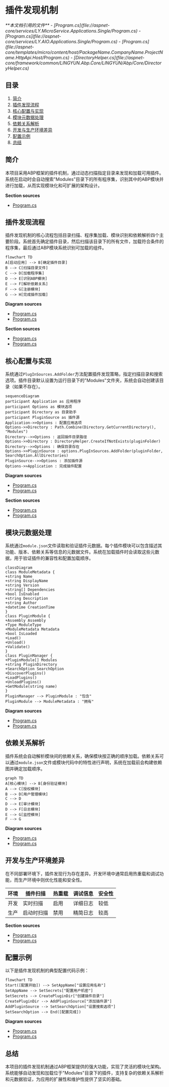# 插件发现机制

<cite>
**本文档引用的文件**  
- [Program.cs](file://aspnet-core/services/LY.MicroService.Applications.Single/Program.cs)
- [Program.cs](file://aspnet-core/services/LY.AIO.Applications.Single/Program.cs)
- [Program.cs](file://aspnet-core/templates/micro/content/host/PackageName.CompanyName.ProjectName.HttpApi.Host/Program.cs)
- [DirectoryHelper.cs](file://aspnet-core/framework/common/LINGYUN.Abp.Core/LINGYUN/Abp/Core/DirectoryHelper.cs)
</cite>

## 目录
1. [简介](#简介)
2. [插件发现流程](#插件发现流程)
3. [核心配置与实现](#核心配置与实现)
4. [模块元数据处理](#模块元数据处理)
5. [依赖关系解析](#依赖关系解析)
6. [开发与生产环境差异](#开发与生产环境差异)
7. [配置示例](#配置示例)
8. [总结](#总结)

## 简介
本项目采用ABP框架的插件机制，通过动态扫描指定目录来发现和加载可用插件。系统在启动时会自动搜索"Modules"目录下的所有程序集，识别其中的ABP模块并进行加载，从而实现模块化和可扩展的架构设计。

**Section sources**
- [Program.cs](file://aspnet-core/services/LY.MicroService.Applications.Single/Program.cs#L31-L75)

## 插件发现流程
插件发现机制的核心流程包括目录扫描、程序集加载、模块识别和依赖解析四个主要阶段。系统首先确定插件目录，然后扫描该目录下的所有文件，加载符合条件的程序集，最后通过ABP模块系统识别可加载的组件。

```mermaid
flowchart TD
A[启动应用] --> B[确定插件目录]
B --> C[扫描目录文件]
C --> D[加载程序集]
D --> E[识别ABP模块]
E --> F[解析依赖关系]
F --> G[注册模块]
G --> H[完成插件加载]
```

**Diagram sources**
- [Program.cs](file://aspnet-core/services/LY.MicroService.Applications.Single/Program.cs#L31-L35)
- [Program.cs](file://aspnet-core/services/LY.AIO.Applications.Single/Program.cs#L38-L44)

**Section sources**
- [Program.cs](file://aspnet-core/services/LY.MicroService.Applications.Single/Program.cs#L31-L75)
- [Program.cs](file://aspnet-core/services/LY.AIO.Applications.Single/Program.cs#L38-L81)

## 核心配置与实现
系统通过`PlugInSources.AddFolder`方法配置插件发现策略，指定扫描目录和搜索选项。插件目录默认设置为运行目录下的"Modules"文件夹，系统会自动创建该目录（如果不存在）。

```mermaid
sequenceDiagram
participant Application as 应用程序
participant Options as 模块选项
participant Directory as 目录助手
participant PluginSource as 插件源
Application->>Options : 配置应用选项
Options->>Directory : Path.Combine(Directory.GetCurrentDirectory(), "Modules")
Directory-->>Options : 返回插件目录路径
Options->>Directory : DirectoryHelper.CreateIfNotExists(pluginFolder)
Directory-->>Options : 确保目录存在
Options->>PluginSource : options.PlugInSources.AddFolder(pluginFolder, SearchOption.AllDirectories)
PluginSource-->>Options : 添加插件源
Options->>Application : 完成插件配置
```

**Diagram sources**
- [Program.cs](file://aspnet-core/templates/micro/content/host/PackageName.CompanyName.ProjectName.HttpApi.Host/Program.cs#L35-L53)
- [Program.cs](file://aspnet-core/services/LY.MicroService.Applications.Single/Program.cs#L34-L35)

**Section sources**
- [Program.cs](file://aspnet-core/services/LY.MicroService.Applications.Single/Program.cs#L31-L35)
- [Program.cs](file://aspnet-core/templates/micro/content/host/PackageName.CompanyName.ProjectName.HttpApi.Host/Program.cs#L35-L53)

## 模块元数据处理
系统通过`module.json`文件读取和验证插件元数据。每个插件模块可以包含描述其功能、版本、依赖关系等信息的元数据文件。系统在加载插件时会读取这些元数据，用于验证插件的兼容性和配置加载顺序。

```mermaid
classDiagram
class ModuleMetadata {
+string Name
+string DisplayName
+string Version
+string[] Dependencies
+bool IsEnabled
+string Description
+string Author
+datetime CreationTime
}
class PluginModule {
+Assembly Assembly
+Type ModuleType
+ModuleMetadata Metadata
+bool IsLoaded
+Load()
+Unload()
+Validate()
}
class PluginManager {
+PluginModule[] Modules
+string PluginDirectory
+SearchOption SearchOption
+DiscoverPlugins()
+LoadPlugins()
+UnloadPlugins()
+GetModule(string name)
}
PluginManager --> PluginModule : "包含"
PluginModule --> ModuleMetadata : "拥有"
```

**Diagram sources**
- [Program.cs](file://aspnet-core/services/LY.AIO.Applications.Single/Program.cs#L38-L44)
- [Program.cs](file://aspnet-core/services/LY.MicroService.Applications.Single/Program.cs#L34-L35)

## 依赖关系解析
插件系统会自动解析模块间的依赖关系，确保模块按正确的顺序加载。依赖关系可以通过`module.json`文件或模块代码中的特性进行声明，系统在加载前会构建依赖图并确定加载顺序。

```mermaid
graph TD
A[核心模块] --> B[身份验证模块]
A --> C[授权模块]
B --> D[用户管理模块]
C --> D
D --> E[审计模块]
D --> F[日志模块]
E --> G[监控模块]
F --> G
```

**Diagram sources**
- [Program.cs](file://aspnet-core/services/LY.MicroService.Applications.Single/Program.cs#L31-L75)
- [Program.cs](file://aspnet-core/services/LY.AIO.Applications.Single/Program.cs#L38-L81)

## 开发与生产环境差异
在不同部署环境下，插件发现行为存在差异。开发环境中通常启用热重载和调试功能，而生产环境中则优化性能和安全性。

| 环境 | 插件扫描 | 热重载 | 调试信息 | 安全性 |
|------|---------|-------|---------|-------|
| 开发 | 实时扫描 | 启用 | 详细日志 | 较低 |
| 生产 | 启动时扫描 | 禁用 | 精简日志 | 较高 |

**Section sources**
- [Program.cs](file://aspnet-core/services/LY.MicroService.Applications.Single/Program.cs#L31-L75)
- [Program.cs](file://aspnet-core/services/LY.AIO.Applications.Single/Program.cs#L38-L81)

## 配置示例
以下是插件发现机制的典型配置代码示例：

```mermaid
flowchart TD
Start([配置开始]) --> SetAppName["设置应用名称"]
SetAppName --> SetSecrets["配置用户机密"]
SetSecrets --> CreatePluginDir["创建插件目录"]
CreatePluginDir --> AddPluginSource["添加插件源"]
AddPluginSource --> SetSearchOption["设置搜索选项"]
SetSearchOption --> End([配置完成])
```

**Diagram sources**
- [Program.cs](file://aspnet-core/templates/micro/content/host/PackageName.CompanyName.ProjectName.HttpApi.Host/Program.cs#L35-L53)
- [Program.cs](file://aspnet-core/services/LY.MicroService.Applications.Single/Program.cs#L31-L35)

## 总结
本项目的插件发现机制通过ABP框架提供的强大功能，实现了灵活的模块化架构。系统能够自动发现和加载位于"Modules"目录下的插件，支持复杂的依赖关系解析和元数据验证，为应用的扩展性和维护性提供了坚实的基础。